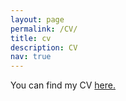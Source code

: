 ```yaml
---
layout: page
permalink: /CV/
title: cv
description: CV
nav: true
---
```


You can find my CV [here.](https://cqcampos.github.io/assets/cv.pdf) 
